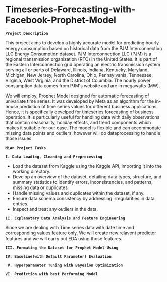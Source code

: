 # Timeseries-Forecasting-with-Facebook-Prophet-Model

**`Project Description`**

This project aims to develop a highly accurate model for predicting hourly energy consumption based on historical data from the PJM Interconnection LLC Energy Consumption dataset. PJM Interconnection LLC (PJM) is a regional transmission organization (RTO) in the United States. It is part of the Eastern Interconnection grid operating an electric transmission system serving all or parts of Delaware, Illinois, Indiana, Kentucky, Maryland, Michigan, New Jersey, North Carolina, Ohio, Pennsylvania, Tennessee, Virginia, West Virginia, and the District of Columbia. The hourly power consumption data comes from PJM's website and are in megawatts (MW). 

We will employ, Prophet Model  designed for automatic forecasting of univariate time series. It was developed by Meta as an algorithm for the in-house prediction of time series values for different business applications. 
Hence, it is specifically develped for timeseries forecasting of business operation. It is particularly useful for handling data with daily observations that contain seasonality, holiday effects, and trend components which makes it suitable for our case. The model is flexible and can accommodate missing data points and outliers, however will do dataprocessing to handle those issues. 

**`Mian Project Tasks`**

**`I. Data Loading, Cleaning and Preprocessing`**

- Load the dataset from Kaggle using the Kaggle API, importing it into the working directory.
- Develop an overview of the dataset, detailing data types, structure, and summary statistics to identify errors, inconsistencies, and patterns, missing data or duplicates
- Handle missing values and duplicates within the dataset, if any.
- Ensure data schema consistency by addressing irregularities in data entries.
- Inspect and treat any outliers in the data.

**`II. Explanotary Data Analysis and Feature Engineering`**

Since we are dealing with Time series data with date time and corrosponding values feature only, We will create new relavent predictor features and we will carry out EDA using those features.

**`III. Formating the Dataset for Prophet Model Using`**

**`IV. Baseline(with Default Parameter) Evaluation`** 

**` V. Hyperparameter Tuning with Bayesion Optimization`**

**`VI. Prediction with best Performing Model`**